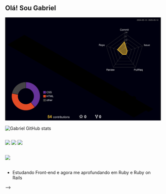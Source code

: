 ## Olá! Sou Gabriel

![](./profile-3d-contrib/profile-night-rainbow.svg)

![Gabriel GitHub stats](https://github-readme-stats.vercel.app/api?username=Hisennn&show_icons=true&theme=radical)

##

![](https://img.shields.io/badge/HTML5-E34F26?style=for-the-badge&logo=html5&logoColor=white)
![](https://img.shields.io/badge/CSS3-1572B6?style=for-the-badge&logo=css3&logoColor=white)
![](https://img.shields.io/badge/JavaScript-F7DF1E?style=for-the-badge&logo=javascript&logoColor=black)


##
<a href="https://www.linkedin.com/in/gabrieldslemes/">![](https://img.shields.io/badge/LinkedIn-0077B5?style=for-the-badge&logo=linkedin&logoColor=white)</a>
##
- Estudando Front-end e agora me aprofundando em Ruby e Ruby on Rails

-->
